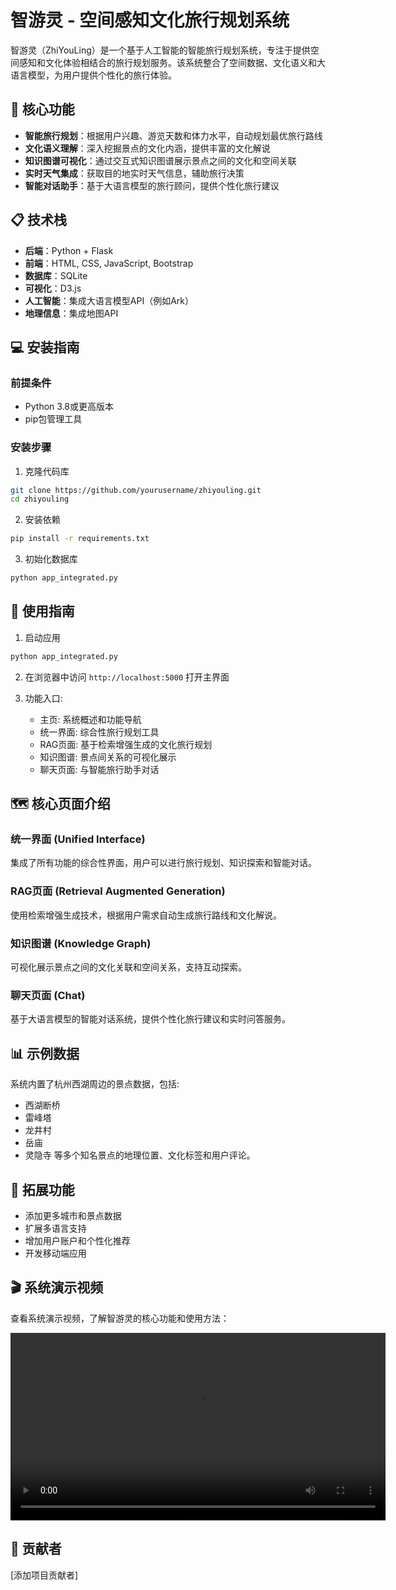 # 智游灵 - 空间感知文化旅行规划系统

智游灵（ZhiYouLing）是一个基于人工智能的智能旅行规划系统，专注于提供空间感知和文化体验相结合的旅行规划服务。该系统整合了空间数据、文化语义和大语言模型，为用户提供个性化的旅行体验。

## 🌟 核心功能

- **智能旅行规划**：根据用户兴趣、游览天数和体力水平，自动规划最优旅行路线
- **文化语义理解**：深入挖掘景点的文化内涵，提供丰富的文化解说
- **知识图谱可视化**：通过交互式知识图谱展示景点之间的文化和空间关联
- **实时天气集成**：获取目的地实时天气信息，辅助旅行决策
- **智能对话助手**：基于大语言模型的旅行顾问，提供个性化旅行建议

## 📋 技术栈

- **后端**：Python + Flask
- **前端**：HTML, CSS, JavaScript, Bootstrap
- **数据库**：SQLite
- **可视化**：D3.js
- **人工智能**：集成大语言模型API（例如Ark）
- **地理信息**：集成地图API

## 💻 安装指南

### 前提条件

- Python 3.8或更高版本
- pip包管理工具

### 安装步骤

1. 克隆代码库

```bash
git clone https://github.com/yourusername/zhiyouling.git
cd zhiyouling
```

2. 安装依赖

```bash
pip install -r requirements.txt
```

3. 初始化数据库

```bash
python app_integrated.py
```

## 🚀 使用指南

1. 启动应用

```bash
python app_integrated.py
```

2. 在浏览器中访问 `http://localhost:5000` 打开主界面

3. 功能入口:
   - 主页: 系统概述和功能导航
   - 统一界面: 综合性旅行规划工具
   - RAG页面: 基于检索增强生成的文化旅行规划
   - 知识图谱: 景点间关系的可视化展示
   - 聊天页面: 与智能旅行助手对话

## 🗺️ 核心页面介绍

### 统一界面 (Unified Interface)
集成了所有功能的综合性界面，用户可以进行旅行规划、知识探索和智能对话。

### RAG页面 (Retrieval Augmented Generation)
使用检索增强生成技术，根据用户需求自动生成旅行路线和文化解说。

### 知识图谱 (Knowledge Graph)
可视化展示景点之间的文化关联和空间关系，支持互动探索。

### 聊天页面 (Chat)
基于大语言模型的智能对话系统，提供个性化旅行建议和实时问答服务。

## 📊 示例数据

系统内置了杭州西湖周边的景点数据，包括:
- 西湖断桥
- 雷峰塔
- 龙井村
- 岳庙
- 灵隐寺
等多个知名景点的地理位置、文化标签和用户评论。

## 🔮 拓展功能

- 添加更多城市和景点数据
- 扩展多语言支持
- 增加用户账户和个性化推荐
- 开发移动端应用

## 🎬 系统演示视频

查看系统演示视频，了解智游灵的核心功能和使用方法：

<video src="https://github.com/fqc57/Zhiyouling/releases/tag/v1.0/4月17日.mov" controls width="600"></video>

## 👥 贡献者

[添加项目贡献者] 